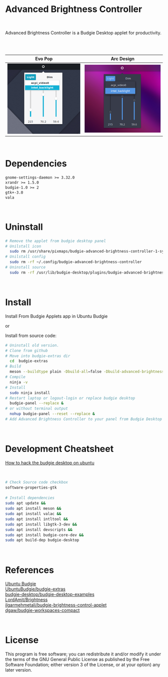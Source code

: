 # Advanced Brightness Controller 

<br/>  

Advanced Brightness Controller is a Budgie Desktop applet for productivity.

<br/>
<br/>  


Evo Pop                    |  Arc Design
:-------------------------:|:-------------------------:
<img src="./screenshots/screenshot1.png" width="400"/>  |  <img src="./screenshots/screenshot2.png" width="400"/>

<br/>

# Dependencies
```
gnome-settings-daemon >= 3.32.0
xrandr >= 1.5.0
budgie-1.0 >= 2
gtk+-3.0
vala
```

<br/>

# Uninstall

```bash
# Remove the applet from budgie desktop panel
# Unilstall icon
  sudo rm /usr/share/pixmaps/budgie-advanced-brightness-controller-1-symbolic.svg
# Unilstall config
  sudo rm -rf ~/.config/budgie-advanced-brightness-controller
# Uninstall source
  sudo rm -rf /usr/lib/budgie-desktop/plugins/budgie-advanced-brightness-controller
```

<br/>

# Install

Install From Budgie Applets app in Ubuntu Budgie

or

Install from source code:

```bash
# Uninstall old version.
# Clone from github
# Move into budgie-extras dir
  cd  budgie-extras
# Build  
  meson --buildtype plain -Dbuild-all=false -Dbuild-advanced-brightness-controller=true --prefix=/usr --libdir=/usr/lib --datadir=/usr/share ..
# Compile
  ninja -v
# Install  
  sudo ninja install
# Restart laptop or logout-login or replace budgie desktop 
  budgie-panel --replace & 
# or without terminal output  
  nohup budgie-panel --reset --replace &
# Add Advanced Brightness Controller to your panel from Budgie Desktop Settings   
```
<br/>

# Development Cheatsheet

[How to hack the budgie desktop on ubuntu](https://discourse.ubuntubudgie.org/t/how-to-hack-the-budgie-desktop-on-ubuntu/574)

<br/>

```bash
# Check Source code checkbox
software-properties-gtk

# Install dependencies
sudo apt update &&
sudo apt install meson &&
sudo apt install valac &&
sudo apt install intltool &&
sudo apt install libgtk-3-dev &&
sudo apt install devscripts &&
sudo apt install budgie-core-dev &&
sudo apt build-dep budgie-desktop
```
<br/>

# References

[Ubuntu Budgie](https://ubuntubudgie.org/)
<br/>
[UbuntuBudgie/budgie-extras](https://github.com/UbuntuBudgie/budgie-extras)
<br/>
[budgie-desktop/budgie-desktop-examples](https://github.com/budgie-desktop/budgie-desktop-examples/tree/master/python_project)
<br/>
[LordAmit/Brightness](https://github.com/LordAmit/Brightness)
<br/>
[ilgarmehmetali/budgie-brightness-control-applet](https://github.com/ilgarmehmetali/budgie-brightness-control-applet)
<br/>
[dgaw/budgie-workspaces-compact](https://github.com/dgaw/budgie-workspaces-compact)

<br/>

# License

This program is free software; you can redistribute it and/or modify it under the terms of the GNU General Public License as published by the Free Software Foundation; either version 3 of the License, or at your option) any later version.